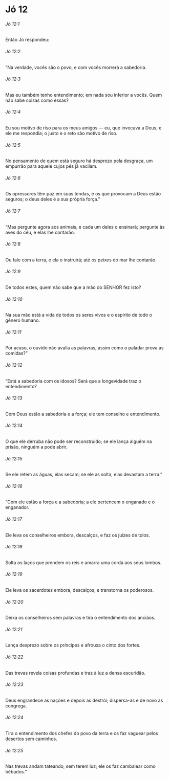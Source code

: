 # Jó 12

###### Jó 12:1

Então Jó respondeu:

###### Jó 12:2

“Na verdade, vocês são o povo, e com vocês morrerá a sabedoria.

###### Jó 12:3

Mas eu também tenho entendimento; em nada sou inferior a vocês. Quem não sabe coisas como essas?

###### Jó 12:4

Eu sou motivo de riso para os meus amigos — eu, que invocava a Deus, e ele me respondia; o justo e o reto são motivo de riso.

###### Jó 12:5

No pensamento de quem está seguro há desprezo pela desgraça, um empurrão para aquele cujos pés já vacilam.

###### Jó 12:6

Os opressores têm paz em suas tendas, e os que provocam a Deus estão seguros; o deus deles é a sua própria força.”

###### Jó 12:7

“Mas pergunte agora aos animais, e cada um deles o ensinará; pergunte às aves do céu, e elas lhe contarão.

###### Jó 12:8

Ou fale com a terra, e ela o instruirá; até os peixes do mar lhe contarão.

###### Jó 12:9

De todos estes, quem não sabe que a mão do SENHOR fez isto?

###### Jó 12:10

Na sua mão está a vida de todos os seres vivos e o espírito de todo o gênero humano.

###### Jó 12:11

Por acaso, o ouvido não avalia as palavras, assim como o paladar prova as comidas?”

###### Jó 12:12

“Está a sabedoria com os idosos? Será que a longevidade traz o entendimento?

###### Jó 12:13

Com Deus estão a sabedoria e a força; ele tem conselho e entendimento.

###### Jó 12:14

O que ele derruba não pode ser reconstruído; se ele lança alguém na prisão, ninguém a pode abrir.

###### Jó 12:15

Se ele retém as águas, elas secam; se ele as solta, elas devastam a terra.”

###### Jó 12:16

“Com ele estão a força e a sabedoria; a ele pertencem o enganado e o enganador.

###### Jó 12:17

Ele leva os conselheiros embora, descalços, e faz os juízes de tolos.

###### Jó 12:18

Solta os laços que prendem os reis e amarra uma corda aos seus lombos.

###### Jó 12:19

Ele leva os sacerdotes embora, descalços, e transtorna os poderosos.

###### Jó 12:20

Deixa os conselheiros sem palavras e tira o entendimento dos anciãos.

###### Jó 12:21

Lança desprezo sobre os príncipes e afrouxa o cinto dos fortes.

###### Jó 12:22

Das trevas revela coisas profundas e traz à luz a densa escuridão.

###### Jó 12:23

Deus engrandece as nações e depois as destrói; dispersa-as e de novo as congrega.

###### Jó 12:24

Tira o entendimento dos chefes do povo da terra e os faz vaguear pelos desertos sem caminhos.

###### Jó 12:25

Nas trevas andam tateando, sem terem luz; ele os faz cambalear como bêbados.”


